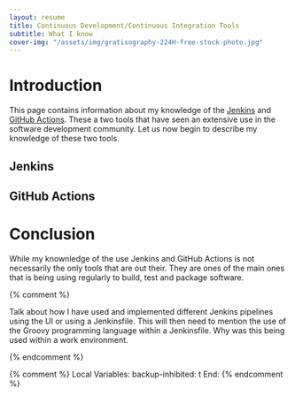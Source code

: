 ```yaml
---
layout: resume
title: Continuous Development/Continuous Integration Tools
subtitle: What I know
cover-img: "/assets/img/gratisography-224H-free-stock-photo.jpg"
---
```


# Introduction

This page contains information about my knowledge of the [Jenkins](https://www.jenkins.io/) and
[GitHub Actions](https://docs.github.com/en/actions).   These a two tools that have seen an extensive use in the software
development community.  Let us now begin to describe my knowledge of these two tools.

## Jenkins

## GitHub Actions

# Conclusion

While my knownledge of the use Jenkins and GitHub Actions is not necessarily the only tools that are out their.  They are
ones of the main ones that is being using regularly to build, test and package software.

{% comment %}

Talk about how I have used and implemented different Jenkins pipelines using the UI or using a Jenkinsfile.
This will then need to mention the use of the Groovy programming language within a Jenkinsfile.  Why was
this being used within a work environment.

{% endcomment %}

{% comment %}
Local Variables:
backup-inhibited: t
End:
{% endcomment %}
